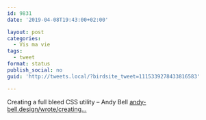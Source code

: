 ```yaml
---
id: 9831
date: '2019-04-08T19:43:00+02:00'

layout: post
categories:
  - Vis ma vie
tags:
  - tweet
format: status
publish_social: no
guid: 'http://tweets.local/?birdsite_tweet=1115339278433816583'

---
```


Creating a full bleed CSS utility – Andy Bell [andy-bell.design/wrote/creating…](https://andy-bell.design/wrote/creating-a-full-bleed-css-utility/)